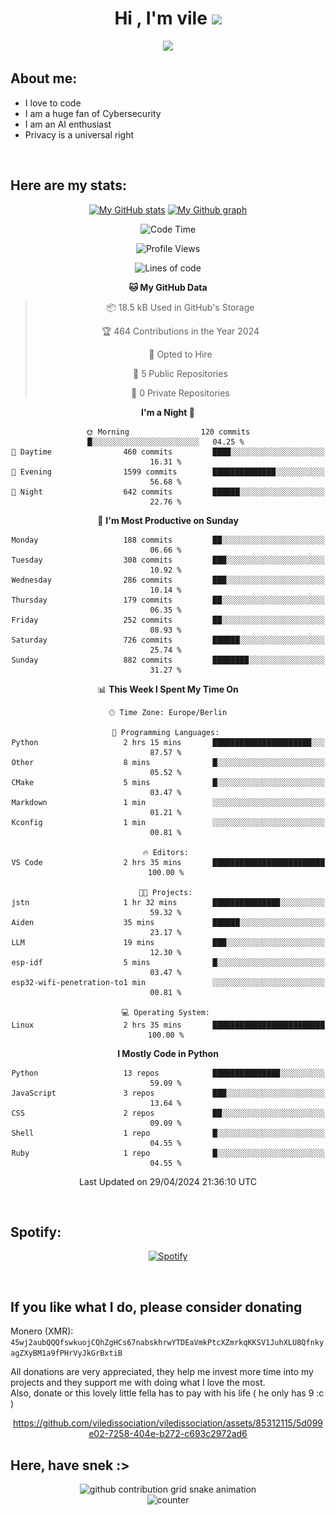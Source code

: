 <h1 align="center">Hi , I'm vile <img src="https://media.giphy.com/media/hvRJCLFzcasrR4ia7z/giphy.gif" width="35"></h1>
<p align="center">
  <a href="https://github.com/viledissociation"><img src="https://readme-typing-svg.demolab.com?font=Roboto+Mono&weight=300&size=28&duration=4000&pause=100&color=C109F7&center=true&vCenter=true&width=580&height=127&lines=I'm+a+programmer;I'm+an+AI+enthusiast;I'm+a+big+fan+of+Neural+Networks;I'm+interested+in+Computer+Science;I+love+Cybersecurity;By+the+way+I+use+Arch+%F0%9F%92%80"></a>
</p>

## About me:

- I love to code
- I am a huge fan of Cybersecurity
- I am an AI enthusiast
- Privacy is a universal right

<br>

## Here are my stats:

<div align="center">
    
 [![My GitHub stats](https://github-readme-stats.vercel.app/api?username=vilewired&count_private=true&show_icons=true&theme=radical)](https://github.com/vilewired)
 [![My Github graph](http://github-profile-summary-cards.vercel.app/api/cards/profile-details?username=vilewired&theme=radical)](https://github.com/vilewired)

<!--START_SECTION:waka-->
![Code Time](http://img.shields.io/badge/Code%20Time-287%20hrs%2047%20mins-blue)

![Profile Views](http://img.shields.io/badge/Profile%20Views-1-blue)

![Lines of code](https://img.shields.io/badge/From%20Hello%20World%20I%27ve%20Written-178.3%20thousand%20lines%20of%20code-blue)

**🐱 My GitHub Data** 

> 📦 18.5 kB Used in GitHub's Storage 
 > 
> 🏆 464 Contributions in the Year 2024
 > 
> 💼 Opted to Hire
 > 
> 📜 5 Public Repositories 
 > 
> 🔑 0 Private Repositories 
 > 
**I'm a Night 🦉** 

```text
🌞 Morning                120 commits         █░░░░░░░░░░░░░░░░░░░░░░░░   04.25 % 
🌆 Daytime                460 commits         ████░░░░░░░░░░░░░░░░░░░░░   16.31 % 
🌃 Evening                1599 commits        ██████████████░░░░░░░░░░░   56.68 % 
🌙 Night                  642 commits         ██████░░░░░░░░░░░░░░░░░░░   22.76 % 
```
📅 **I'm Most Productive on Sunday** 

```text
Monday                   188 commits         ██░░░░░░░░░░░░░░░░░░░░░░░   06.66 % 
Tuesday                  308 commits         ███░░░░░░░░░░░░░░░░░░░░░░   10.92 % 
Wednesday                286 commits         ███░░░░░░░░░░░░░░░░░░░░░░   10.14 % 
Thursday                 179 commits         ██░░░░░░░░░░░░░░░░░░░░░░░   06.35 % 
Friday                   252 commits         ██░░░░░░░░░░░░░░░░░░░░░░░   08.93 % 
Saturday                 726 commits         ██████░░░░░░░░░░░░░░░░░░░   25.74 % 
Sunday                   882 commits         ████████░░░░░░░░░░░░░░░░░   31.27 % 
```


📊 **This Week I Spent My Time On** 

```text
🕑︎ Time Zone: Europe/Berlin

💬 Programming Languages: 
Python                   2 hrs 15 mins       ██████████████████████░░░   87.57 % 
Other                    8 mins              █░░░░░░░░░░░░░░░░░░░░░░░░   05.52 % 
CMake                    5 mins              █░░░░░░░░░░░░░░░░░░░░░░░░   03.47 % 
Markdown                 1 min               ░░░░░░░░░░░░░░░░░░░░░░░░░   01.21 % 
Kconfig                  1 min               ░░░░░░░░░░░░░░░░░░░░░░░░░   00.81 % 

🔥 Editors: 
VS Code                  2 hrs 35 mins       █████████████████████████   100.00 % 

🐱‍💻 Projects: 
jstn                     1 hr 32 mins        ███████████████░░░░░░░░░░   59.32 % 
Aiden                    35 mins             ██████░░░░░░░░░░░░░░░░░░░   23.17 % 
LLM                      19 mins             ███░░░░░░░░░░░░░░░░░░░░░░   12.30 % 
esp-idf                  5 mins              █░░░░░░░░░░░░░░░░░░░░░░░░   03.47 % 
esp32-wifi-penetration-to1 min               ░░░░░░░░░░░░░░░░░░░░░░░░░   00.81 % 

💻 Operating System: 
Linux                    2 hrs 35 mins       █████████████████████████   100.00 % 
```

**I Mostly Code in Python** 

```text
Python                   13 repos            ███████████████░░░░░░░░░░   59.09 % 
JavaScript               3 repos             ███░░░░░░░░░░░░░░░░░░░░░░   13.64 % 
CSS                      2 repos             ██░░░░░░░░░░░░░░░░░░░░░░░   09.09 % 
Shell                    1 repo              █░░░░░░░░░░░░░░░░░░░░░░░░   04.55 % 
Ruby                     1 repo              █░░░░░░░░░░░░░░░░░░░░░░░░   04.55 % 
```




 Last Updated on 29/04/2024 21:36:10 UTC
<!--END_SECTION:waka-->
</div>
<br>

## Spotify:

<div align="center">

[![Spotify](https://whois-hoeless.vercel.app/api/spotify?background_color=0d1117&border_color=090d13)](https://open.spotify.com/user/heanchenhorst)
</div>

<br>

## If you like what I do, please consider donating

Monero (XMR): ```45wj2aubQQQfswkuojCQhZgHCs67nabskhrwYTDEaVmkPtcXZmrkqKKSV1JuhXLU8QfnkyagZXyBM1a9fPHrVyJkGrBxtiB```

All donations are very appreciated, they help me invest more time into my projects and they support me with doing what I love the most.  
Also, donate or this lovely little fella has to pay with his life (  he only has 9 :c  )

<div align="center">


https://github.com/viledissociation/viledissociation/assets/85312115/5d099e02-7258-404e-b272-c693c2972ad6


</div>

## Here, have snek :>
<div align="center">
<picture>
  <source media="(prefers-color-scheme: dark)" srcset="https://raw.githubusercontent.com/vilewired/vilewired/output/github-contribution-grid-snake-dark.svg">
  <source media="(prefers-color-scheme: light)" srcset="https://raw.githubusercontent.com/vilewired/vilewired/output/github-contribution-grid-snake.svg">
  <img alt="github contribution grid snake animation" src="https://raw.githubusercontent.com/vilewired/vilewired/output/github-contribution-grid-snake.svg">
</div>

<div align="center">
  <img src="https://moe-counter.glitch.me/get/@hoeless_count?theme=rule34" alt="counter" />
</div>
